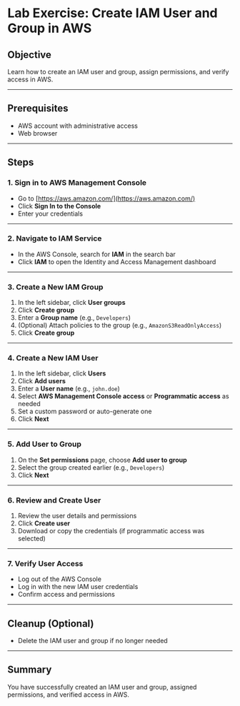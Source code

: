 # Lab Exercise: Create IAM User and Group in AWS

## Objective
Learn how to create an IAM user and group, assign permissions, and verify access in AWS.

---

## Prerequisites
- AWS account with administrative access
- Web browser

---

## Steps

### 1. Sign in to AWS Management Console
- Go to [https://aws.amazon.com/](https://aws.amazon.com/)
- Click **Sign In to the Console**
- Enter your credentials

---

### 2. Navigate to IAM Service
- In the AWS Console, search for **IAM** in the search bar
- Click **IAM** to open the Identity and Access Management dashboard

---

### 3. Create a New IAM Group
1. In the left sidebar, click **User groups**
2. Click **Create group**
3. Enter a **Group name** (e.g., `Developers`)
4. (Optional) Attach policies to the group (e.g., `AmazonS3ReadOnlyAccess`)
5. Click **Create group**

---

### 4. Create a New IAM User
1. In the left sidebar, click **Users**
2. Click **Add users**
3. Enter a **User name** (e.g., `john.doe`)
4. Select **AWS Management Console access** or **Programmatic access** as needed
5. Set a custom password or auto-generate one
6. Click **Next**

---

### 5. Add User to Group
1. On the **Set permissions** page, choose **Add user to group**
2. Select the group created earlier (e.g., `Developers`)
3. Click **Next**

---

### 6. Review and Create User
1. Review the user details and permissions
2. Click **Create user**
3. Download or copy the credentials (if programmatic access was selected)

---

### 7. Verify User Access
- Log out of the AWS Console
- Log in with the new IAM user credentials
- Confirm access and permissions

---

## Cleanup (Optional)
- Delete the IAM user and group if no longer needed

---

## Summary
You have successfully created an IAM user and group, assigned permissions, and verified access in AWS.
